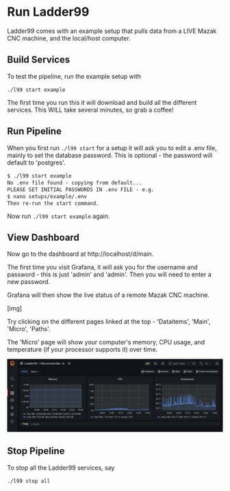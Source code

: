 # Run Ladder99

Ladder99 comes with an example setup that pulls data from a LIVE Mazak CNC machine, and the local/host computer. 

## Build Services

To test the pipeline, run the example setup with 

```
./l99 start example
```

The first time you run this it will download and build all the different services. This WILL take several minutes, so grab a coffee!

## Run Pipeline

When you first run `./l99 start` for a setup it will ask you to edit a .env file, mainly to set the database password. This is optional - the password will default to 'postgres'.

```
$ ./l99 start example
No .env file found - copying from default...
PLEASE SET INITIAL PASSWORDS IN .env FILE - e.g.
$ nano setups/example/.env
Then re-run the start command. 
```

Now run `./l99 start example` again. 

## View Dashboard

Now go to the dashboard at http://localhost/d/main. 

The first time you visit Grafana, it will ask you for the username and password - this is just 'admin' and 'admin'. Then you will need to enter a new password. 

Grafana will then show the live status of a remote Mazak CNC machine. 

[img]

Try clicking on the different pages linked at the top - 'Dataitems', 'Main', 'Micro', 'Paths'.

The 'Micro' page will show your computer's memory, CPU usage, and temperature (if your processor supports it) over time. 

![](_images/ladder99-dash-micro.jpg)

## Stop Pipeline

To stop all the Ladder99 services, say

```
./l99 stop all
```
